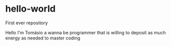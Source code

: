 # hello-world
First ever repository

Hello I'm Tomásio a wanna be programmer that is willing to deposit as much energy as needed to master coding
